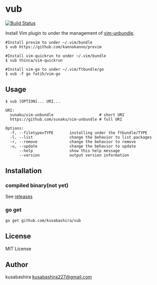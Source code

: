 vub
===
 
[![Build Status](https://travis-ci.org/kusabashira/vub.svg?branch=master)](https://travis-ci.org/kusabashira/vub)
 
Install Vim plugin to under the management of
[vim-unbundle](https://github.com/sunaku/vim-unbundle).
 
```
#Install previm to under ~/.vim/bundle
$ vub https://github.com/kannokanno/previm
 
#Install vim-quickrun to under ~/.vim/bundle
$ vub thinca/vim-quickrun
 
#Install vim-go to under ~/.vim/ftbundle/go
$ vub -f go fatih/vim-go
```
 
Usage
-----
 
```
$ vub [OPTION]... URI...
 
URI:
  sunaku/vim-unbundle                    # short URI
  https://github.com/sunaku/vim-unbundle # full URI
 
Options:
  -f, --filetype=TYPE       installing under the ftbundle/TYPE
  -l, --list                change the behavior to list packages
  -r, --remove              change the behavior to remove
  -u, --update              change the behavior to update
      --help                show this help message
      --version             output version information
```
 
Installation
------------
 
### compiled binary(not yet)
 
See [releases](https://github.com/kusabashira/vub/releases)
 
### go get
 
```
go get github.com/kusabashira/vub
```
 
License
-------
 
MIT License
 
Author
------
 
kusabashira <kusabashira227@gmail.com>
